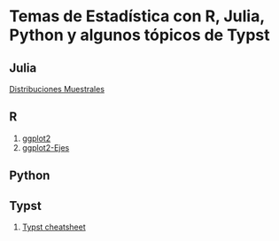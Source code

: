 # Temas de Estadística con R, Julia, Python y algunos tópicos de Typst

## Julia

[Distribuciones Muestrales](https://carloslesmes.github.io/DM-Julia)

## R

1. [ggplot2](https://carloslesmes.github.io/ggplot2/)
2. [ggplot2-Ejes](https://carloslesmes.github.io/ggplot2-Ejes)


## Python

## Typst

1. [Typst cheatsheet](https://carloslesmes.github.io/TypstCheatsheet/)
